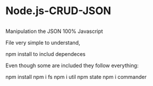 # Node.js-CRUD-JSON
##
Manipulation the JSON 100% Javascript

File very simple to understand,

npm install to includ dependeces

Even though some are included they follow everything:

npm install 
npm i fs 
npm i util 
npm state 
npm i commander
